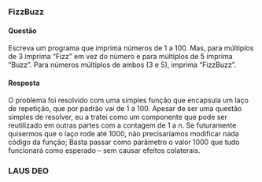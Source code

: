 ### FizzBuzz

#### Questão
Escreva um programa que imprima números de 1 a 100. Mas, para múltiplos de 3 imprima “Fizz” em vez do número e para múltiplos de 5 imprima “Buzz”. Para números múltiplos de ambos (3 e 5), imprima “FizzBuzz”.

#### Resposta
O problema foi resolvido com uma simples função que encapsula um laço de repetição, que por padrão vai de 1 a 100. Apesar de ser uma questão simples de resolver, eu a tratei como um componente que pode ser reutilizado em outras partes com a contagem de 1 a n. Se futuramente quisermos que o laço rode até 1000, não precisaríamos modificar nada código da função; Basta passar como parâmetro o valor 1000 que tudo funcionará como esperado – sem causar efeitos colaterais. 
### LAUS DEO